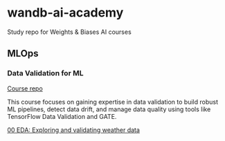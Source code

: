 # wandb-ai-academy
Study repo for Weights &amp; Biases AI courses

## MLOps

### **Data Validation for ML**

[Course repo](https://github.com/wandb/edu/tree/main/ml-dataval-course)

This course focuses on gaining expertise in data validation to build robust ML pipelines, detect data drift, and manage data quality using tools like TensorFlow Data Validation and GATE.


[00 EDA: Exploring and validating weather data](MLOps_Data-Validation-for-ML/00-eda.ipynb)